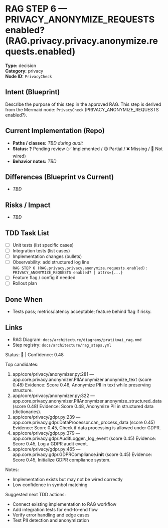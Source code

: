 # RAG STEP 6 — PRIVACY_ANONYMIZE_REQUESTS enabled? (RAG.privacy.privacy.anonymize.requests.enabled)

**Type:** decision  
**Category:** privacy  
**Node ID:** `PrivacyCheck`

## Intent (Blueprint)
Describe the purpose of this step in the approved RAG. This step is derived from the Mermaid node: `PrivacyCheck` (PRIVACY_ANONYMIZE_REQUESTS enabled?).

## Current Implementation (Repo)
- **Paths / classes:** _TBD during audit_
- **Status:** ❓ Pending review (✅ Implemented / 🟡 Partial / ❌ Missing / 🔌 Not wired)
- **Behavior notes:** _TBD_

## Differences (Blueprint vs Current)
- _TBD_

## Risks / Impact
- _TBD_

## TDD Task List
- [ ] Unit tests (list specific cases)
- [ ] Integration tests (list cases)
- [ ] Implementation changes (bullets)
- [ ] Observability: add structured log line  
  `RAG STEP 6 (RAG.privacy.privacy.anonymize.requests.enabled): PRIVACY_ANONYMIZE_REQUESTS enabled? | attrs={...}`
- [ ] Feature flag / config if needed
- [ ] Rollout plan

## Done When
- Tests pass; metrics/latency acceptable; feature behind flag if risky.

## Links
- RAG Diagram: `docs/architecture/diagrams/pratikoai_rag.mmd`
- Step registry: `docs/architecture/rag_steps.yml`


<!-- AUTO-AUDIT:BEGIN -->
Status: 🔌  |  Confidence: 0.48

Top candidates:
1) app/core/privacy/anonymizer.py:281 — app.core.privacy.anonymizer.PIIAnonymizer.anonymize_text (score 0.48)
   Evidence: Score 0.48, Anonymize PII in text while preserving structure.
2) app/core/privacy/anonymizer.py:322 — app.core.privacy.anonymizer.PIIAnonymizer.anonymize_structured_data (score 0.48)
   Evidence: Score 0.48, Anonymize PII in structured data (dictionaries).
3) app/core/privacy/gdpr.py:239 — app.core.privacy.gdpr.DataProcessor.can_process_data (score 0.45)
   Evidence: Score 0.45, Check if data processing is allowed under GDPR.
4) app/core/privacy/gdpr.py:379 — app.core.privacy.gdpr.AuditLogger._log_event (score 0.45)
   Evidence: Score 0.45, Log a GDPR audit event.
5) app/core/privacy/gdpr.py:465 — app.core.privacy.gdpr.GDPRCompliance.__init__ (score 0.45)
   Evidence: Score 0.45, Initialize GDPR compliance system.

Notes:
- Implementation exists but may not be wired correctly
- Low confidence in symbol matching

Suggested next TDD actions:
- Connect existing implementation to RAG workflow
- Add integration tests for end-to-end flow
- Verify error handling and edge cases
- Test PII detection and anonymization
<!-- AUTO-AUDIT:END -->